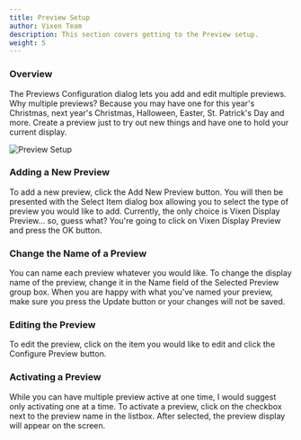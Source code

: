 ```yaml
---
title: Preview Setup
author: Vixen Team
description: This section covers getting to the Preview setup.
weight: 5
---
```


### Overview

The Previews Configuration dialog lets you add and edit multiple previews. Why multiple previews? Because you may have one for this year's Christmas, next year's Christmas, Halloween, Easter, St. Patrick's Day and more. Create a preview just to try out new things and have one to hold your current display.

![Preview Setup](/images/docs/usage/preview/preview-setup/PreviewsConfiguration.png)

### Adding a New Preview

To add a new preview, click the Add New Preview button. You will then be presented with the Select Item dialog box allowing you to select the type of preview you would like to add. Currently, the only choice is Vixen Display Preview&#8230; so, guess what? You're going to click on Vixen Display Preview and press the OK button.

### Change the Name of a Preview

You can name each preview whatever you would like. To change the display name of the preview, change it in the Name field of the Selected Preview group box. When you are happy with what you've named your preview, make sure you press the Update button or your changes will not be saved.

### Editing the Preview

To edit the preview, click on the item you would like to edit and click the Configure Preview button.

### Activating a Preview

While you can have multiple preview active at one time, I would suggest only activating one at a time. To activate a preview, click on the checkbox next to the preview name in the listbox. After selected, the preview display will appear on the screen.
